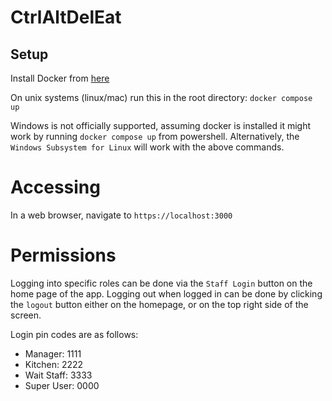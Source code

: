 # CtrlAltDelEat

## Setup

Install Docker from [here](https://www.docker.com/products/docker-desktop/)

On unix systems (linux/mac) run this in the root directory: `docker compose up`

Windows is not officially supported, assuming docker is installed it might work by running `docker compose up` from
powershell. Alternatively, the `Windows Subsystem for Linux` will work with the above commands.

# Accessing

In a web browser, navigate to `https://localhost:3000`

# Permissions

Logging into specific roles can be done via the `Staff Login` button on the home page of the app. Logging out when
logged in can be done by clicking the `logout` button either on the homepage, or on the top right side of the screen.

Login pin codes are as follows:

* Manager: 1111
* Kitchen: 2222
* Wait Staff: 3333
* Super User: 0000